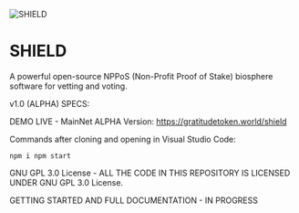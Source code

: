 ![SHIELD](https://gratitudetoken.world/shield/img/SHIELD-logo-105.png "SHIELD logo")
# SHIELD
A powerful open-source NPPoS (Non-Profit Proof of Stake) biosphere software for vetting and voting.


v1.0 (ALPHA) SPECS:

DEMO LIVE - MainNet ALPHA Version:
https://gratitudetoken.world/shield

Commands after cloning and opening in Visual Studio Code:

`
npm i
npm start
`

GNU GPL 3.0 License - ALL THE CODE IN THIS REPOSITORY IS LICENSED UNDER GNU GPL 3.0 License.

GETTING STARTED AND FULL DOCUMENTATION - IN PROGRESS
